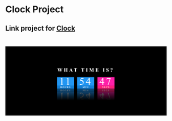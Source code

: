 # Clock Project

<h2> Link project for <a href="https://bmalkes.github.io/Clock/.">Clock<h2>
  
  
 <img src="https://github.com/BmAlkes/Clock/blob/master/2020-07-05%20(2).png?raw=true">
